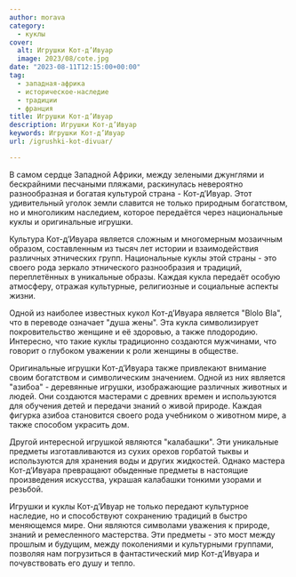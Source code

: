 ```yaml
---
author: morava
category:
  - куклы
cover:
  alt: Игрушки Кот-д’Ивуар
  image: 2023/08/cote.jpg
date: "2023-08-11T12:15:00+00:00"
tag:
  - западная-африка
  - историческое-наследие
  - традиции
  - франция
title: Игрушки Кот-д’Ивуар
description: Игрушки Кот-д’Ивуар
keywords: Игрушки Кот-д’Ивуар
url: /igrushki-kot-divuar/

---
```

В самом сердце Западной Африки, между зелеными джунглями и бескрайними песчаными пляжами, раскинулась невероятно разнообразная и богатая культурой страна \- Кот-д’Ивуар. Этот удивительный уголок земли славится не только природным богатством, но и многоликим наследием, которое передаётся через национальные куклы и оригинальные игрушки.

Культура Кот\-д’Ивуара является сложным и многомерным мозаичным образом, составленным из тысяч лет истории и взаимодействия различных этнических групп. Национальные куклы этой страны \- это своего рода зеркало этнического разнообразия и традиций, переплетённых в уникальные образы. Каждая кукла передаёт особую атмосферу, отражая культурные, религиозные и социальные аспекты жизни.

Одной из наиболее известных кукол Кот-д’Ивуара является "Blolo Bla", что в переводе означает "душа жены". Эта кукла символизирует покровительство женщине и её здоровью, а также плодородию. Интересно, что такие куклы традиционно создаются мужчинами, что говорит о глубоком уважении к роли женщины в обществе.

Оригинальные игрушки Кот\-д’Ивуара также привлекают внимание своим богатством и символическим значением. Одной из них является "азибоа" \- деревянные игрушки, изображающие различных животных и людей. Они создаются мастерами с древних времен и используются для обучения детей и передачи знаний о живой природе. Каждая фигурка азибоа становится своего рода учебником о животном мире, а также способом украсить дом.

Другой интересной игрушкой являются "калабашки". Эти уникальные предметы изготавливаются из сухих орехов горбатой тыквы и используются для хранения воды и других жидкостей. Однако мастера Кот-д’Ивуара превращают обыденные предметы в настоящие произведения искусства, украшая калабашки тонкими узорами и резьбой.

Игрушки и куклы Кот\-д’Ивуар не только передают культурное наследие, но и способствуют сохранению традиций в быстро меняющемся мире. Они являются символами уважения к природе, знаний и ремесленного мастерства. Эти предметы \- это мост между прошлым и будущим, между поколениями и культурными группами, позволяя нам погрузиться в фантастический мир Кот-д’Ивуара и почувствовать его душу и тепло.
